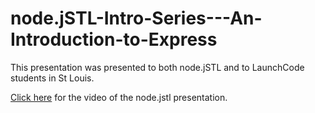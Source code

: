 # node.jSTL-Intro-Series---An-Introduction-to-Express
This presentation was presented to both node.jSTL and to LaunchCode students in St Louis.

[Click here](https://www.youtube.com/watch?v=4tmkTSEcdLE) for the video of the node.jstl presentation. 
